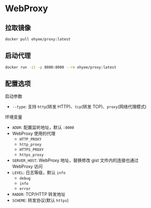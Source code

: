 # WebProxy

## 拉取镜像

```bash
docker pull ohyee/proxy:latest
```

## 启动代理

```bash
docker run -it -p 8000:8000 --rm ohyee/proxy:latest
```

## 配置选项

启动参数
- `--type`: 支持 `http`(转发 HTTP)、`tcp`(转发 TCP)、`proxy`(网络代理模式)

环境变量
- `ADDR`: 配置监听地址，默认 `:8000`
- WebProxy 使用的代理
    - `HTTP_PROXY`
    - `http_proxy`
    - `HTTPS_PROXY`
    - `https_proxy`
- `SERVER_HOST`: WebProxy 地址，替换修改 gist 文件内的连接也通过 WebProxy 访问
- `LEVEL`: 日志等级，默认 `info`
    - `debug`
    - `info`
    - `error`
- `RADDR`: TCP/HTTP 转发地址
- `SCHEME`: 转发协议(默认 `https`)